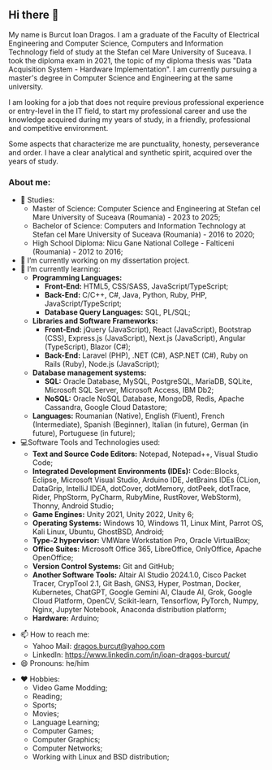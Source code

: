 ## Hi there 👋

My name is Burcut Ioan Dragos. I am a graduate of the Faculty of Electrical Engineering and Computer Science, Computers and Information Technology field of study at the Stefan cel Mare University of Suceava. I took the diploma exam in 2021, the topic of my diploma thesis was "Data Acquisition System - Hardware Implementation". I am currently pursuing a master's degree in Computer Science and Engineering at the same university.

I am looking for a job that does not require previous professional experience or entry-level in the IT field, to start my professional career and use the knowledge acquired during my years of study, in a friendly, professional and competitive environment.

Some aspects that characterize me are punctuality, honesty, perseverance and order. I have a clear analytical and synthetic spirit, acquired over the years of study.

### About me:
- 📖 Studies:
  - Master of Science: Computer Science and Engineering at Stefan cel Mare University of Suceava (Roumania) - 2023 to 2025;
  - Bachelor of Science: Computers and Information Technology at Stefan cel Mare University of Suceava (Roumania) - 2016 to 2020;
  - High School Diploma: Nicu Gane National College - Falticeni (Roumania) - 2012 to 2016; 
- 🔭 I’m currently working on my dissertation project.
- 🌱 I’m currently learning:
  - <b>Programming Languages:</b>
    - <b>Front-End:</b> HTML5, CSS/SASS, JavaScript/TypeScript;
    - <b>Back-End:</b> C/C++, C#, Java, Python, Ruby, PHP, JavaScript/TypeScript;
    - <b>Database Query Languages:</b> SQL, PL/SQL;
  - <b>Libraries and Software Frameworks:</b>
    - <b>Front-End:</b> jQuery (JavaScript), React (JavaScript), Bootstrap (CSS), Express.js (JavaScript), Next.js (JavaScript), Angular (TypeScript), Blazor (C#);
    - <b>Back-End:</b> Laravel (PHP), .NET (C#), ASP.NET (C#), Ruby on Rails (Ruby), Node.js (JavaScript);
  - <b>Database management systems:</b>
    - <b>SQL:</b> Oracle Database, MySQL, PostgreSQL, MariaDB, SQLite, Microsoft SQL Server, Microsoft Access, IBM Db2;
    - <b>NoSQL:</b> Oracle NoSQL Database, MongoDB, Redis, Apache Cassandra, Google Cloud Datastore;
  - <b>Languages:</b> Roumanian (Native), English (Fluent), French (Intermediate), Spanish (Beginner), Italian (in future), German (in future), Portuguese (in future);
- 💻Software Tools and Technologies used:
  - <b>Text and Source Code Editors:</b> Notepad, Notepad++, Visual Studio Code;
  - <b>Integrated Development Environments (IDEs):</b> Code::Blocks, Eclipse, Microsoft Visual Studio, Arduino IDE, JetBrains IDEs (CLion, DataGrip, IntelliJ IDEA, dotCover, dotMemory, dotPeek, dotTrace, Rider, PhpStorm, PyCharm, RubyMine, RustRover, WebStorm), Thonny, Android Studio;
  - <b>Game Engines:</b> Unity 2021, Unity 2022, Unity 6;
  - <b>Operating Systems:</b> Windows 10, Windows 11, Linux Mint, Parrot OS, Kali Linux, Ubuntu, GhostBSD, Android;
  - <b>Type-2 hypervisor:</b> VMWare Workstation Pro, Oracle VirtualBox;
  - <b>Office Suites:</b> Microsoft Office 365, LibreOffice, OnlyOffice, Apache OpenOffice;
  - <b>Version Control Systems:</b> Git and GitHub;
  - <b>Another Software Tools:</b> Altair AI Studio 2024.1.0, Cisco Packet Tracer, CrypTool 2.1, Git Bash, GNS3, Hyper, Postman, Docker, Kubernetes, ChatGPT, Google Gemini AI, Claude AI, Grok, Google Cloud Platform, OpenCV, Scikit-learn, Tensorflow, PyTorch, Numpy, Nginx, Jupyter Notebook, Anaconda distribution platform;
  - <b>Hardware:</b> Arduino;
<!-- - 👯 I’m looking to collaborate on ...
- 🤔 I’m looking for help with ...
- 💬 Ask me about ... -->
- 📫 How to reach me:
  - Yahoo Mail: dragos.burcut@yahoo.com
  - LinkedIn: https://www.linkedin.com/in/ioan-dragos-burcut/  
- 😄 Pronouns: he/him
<!-- - ⚡ Fun fact: ... -->
- ❤️ Hobbies:
  - Video Game Modding;
  - Reading;
  - Sports;
  - Movies;
  - Language Learning;
  - Computer Games;
  - Computer Graphics;
  - Computer Networks;
  - Working with Linux and BSD distribution;
